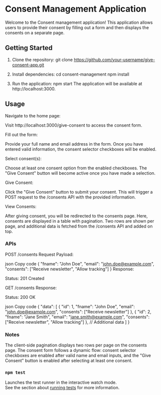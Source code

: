 # Consent Management Application

Welcome to the Consent management application! This application allows users to provide their consent by filling out a form and then displays the consents on a separate page.

## Getting Started

1. Clone the repository:
git clone https://github.com/your-username/give-consent-app.git

2. Install dependencies:
cd consent-management
npm install

3. Run the application:
npm start
The application will be available at http://localhost:3000.

## Usage
Navigate to the home page:

Visit http://localhost:3000/give-consent to access the consent form.

Fill out the form:

Provide your full name and email address in the form. Once you have entered valid information, the consent selector checkboxes will be enabled.

Select consent(s):

Choose at least one consent option from the enabled checkboxes. The "Give Consent" button will become active once you have made a selection.

Give Consent:

Click the "Give Consent" button to submit your consent. This will trigger a POST request to the /consents API with the provided information.

View Consents:

After giving consent, you will be redirected to the consents page. Here, consents are displayed in a table with pagination. Two rows are shown per page, and additional data is fetched from the /consents API and added on top.


### APIs

POST /consents
Request Payload:

json
Copy code
{
  "fname": "John Doe",
  "email": "john.doe@example.com",
  "consents": ["Receive newsletter", "Allow tracking"]
}
Response:

Status: 201 Created

GET /consents
Response:

Status: 200 OK

json
Copy code
{
  "data": [
    {
      "id": 1,
      "fname": "John Doe",
      "email": "john.doe@example.com",
      "consents": ["Receive newsletter"]
    },
    {
      "id": 2,
      "fname": "Jane Smith",
      "email": "jane.smith@example.com",
      "consents": ["Receive newsletter", "Allow tracking"]
    },
    // Additional data
  ]
}

### Notes
The client-side pagination displays two rows per page on the consents page.
The consent form follows a dynamic flow: consent selector checkboxes are enabled after valid name and email inputs, and the "Give Consent" button is enabled after selecting at least one consent.

### `npm test`

Launches the test runner in the interactive watch mode.\
See the section about [running tests](https://facebook.github.io/create-react-app/docs/running-tests) for more information.
